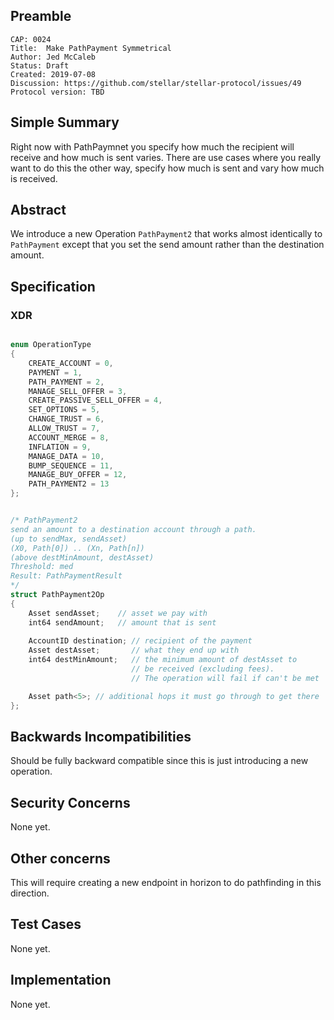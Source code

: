 ## Preamble

```
CAP: 0024
Title:  Make PathPayment Symmetrical
Author: Jed McCaleb
Status: Draft
Created: 2019-07-08
Discussion: https://github.com/stellar/stellar-protocol/issues/49
Protocol version: TBD
```

## Simple Summary
Right now with PathPaymnet you specify how much the recipient will receive and 
how much is sent varies. There are use cases where you really want to do this 
the other way, specify how much is sent and vary how much is received.


## Abstract
We introduce a new Operation `PathPayment2` that works almost identically to 
`PathPayment` except that you set the send amount rather than the destination 
amount. 

## Specification

### XDR

```c++

enum OperationType
{
    CREATE_ACCOUNT = 0,
    PAYMENT = 1,
    PATH_PAYMENT = 2,
    MANAGE_SELL_OFFER = 3,
    CREATE_PASSIVE_SELL_OFFER = 4,
    SET_OPTIONS = 5,
    CHANGE_TRUST = 6,
    ALLOW_TRUST = 7,
    ACCOUNT_MERGE = 8,
    INFLATION = 9,
    MANAGE_DATA = 10,
    BUMP_SEQUENCE = 11,
    MANAGE_BUY_OFFER = 12,
    PATH_PAYMENT2 = 13
};


/* PathPayment2
send an amount to a destination account through a path.
(up to sendMax, sendAsset)
(X0, Path[0]) .. (Xn, Path[n])
(above destMinAmount, destAsset)
Threshold: med
Result: PathPaymentResult
*/
struct PathPayment2Op
{
    Asset sendAsset;    // asset we pay with
    int64 sendAmount;   // amount that is sent
    
    AccountID destination; // recipient of the payment
    Asset destAsset;       // what they end up with
    int64 destMinAmount;   // the minimum amount of destAsset to
                           // be received (excluding fees).
                           // The operation will fail if can't be met

    Asset path<5>; // additional hops it must go through to get there
};

```

## Backwards Incompatibilities
Should be fully backward compatible since this is just introducing a new operation.

## Security Concerns
None yet.

## Other concerns
This will require creating a new endpoint in horizon to do pathfinding in this direction.

## Test Cases
None yet.

## Implementation
None yet.
